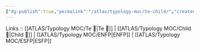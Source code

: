 ```yaml
---
{"dg-publish":true,"permalink":"/atlas/typology-moc/te-child/","created":"2023-01-05T12:06:45.823+01:00","updated":"2023-03-09T10:07:10.512+01:00"}
---
```



Links :: [[ATLAS/Typology MOC/Te 🏹\|Te 🏹]] | [[ATLAS/Typology MOC/Child 👼\|Child 👼]] | [[ATLAS/Typology MOC/ENFP\|ENFP]] | [[ATLAS/Typology MOC/ESFP\|ESFP]]